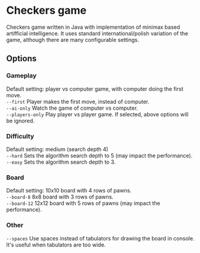 # Checkers game
Checkers game written in Java with implementation of minimax based artifficial intelligence. It uses standard international/polish variation of the game, although there are many configurable settings. 

## Options
### Gameplay
Default setting: player vs computer game, with computer doing the first move.\
``--first`` Player makes the first move, instead of computer.\
``--ai-only`` Watch the game of computer vs computer.\
``--players-only`` Play player vs player game. If selected, above options will be ignored.
### Difficulty
Default setting: medium (search depth 4)\
``--hard`` Sets the algorithm search depth to 5 (may impact the performance).\
``--easy`` Sets the algorithm search depth to 3.
### Board
Default setting: 10x10 board with 4 rows of pawns.\
``--board-8`` 8x8 board with 3 rows of pawns.\
``--board-12`` 12x12 board with 5 rows of pawns (may impact the performance).
### Other
``--spaces`` Use spaces instead of tabulators for drawing the board in console. It's useful when tabulators are too wide. 